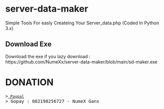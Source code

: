 # server-data-maker
Simple Tools For easly Createing Your Server_data.php (Coded In Python 3.x)

<h2> Download Exe</h2>
Download the exe if you lazy
download : https://github.com/NumeXx/server-data-maker/blob/main/sd-maker.exe

# DONATION
<pre>
<span class="pl-k">&gt;</spam><a href="https://www.paypal.com/paypalme/NumeXGans" rel="nofollow"><code> Paypal</code></a>
<span class="pl-k">&gt;</spam> Gopay : 082198256727 - NumeX Gans
</pre>
